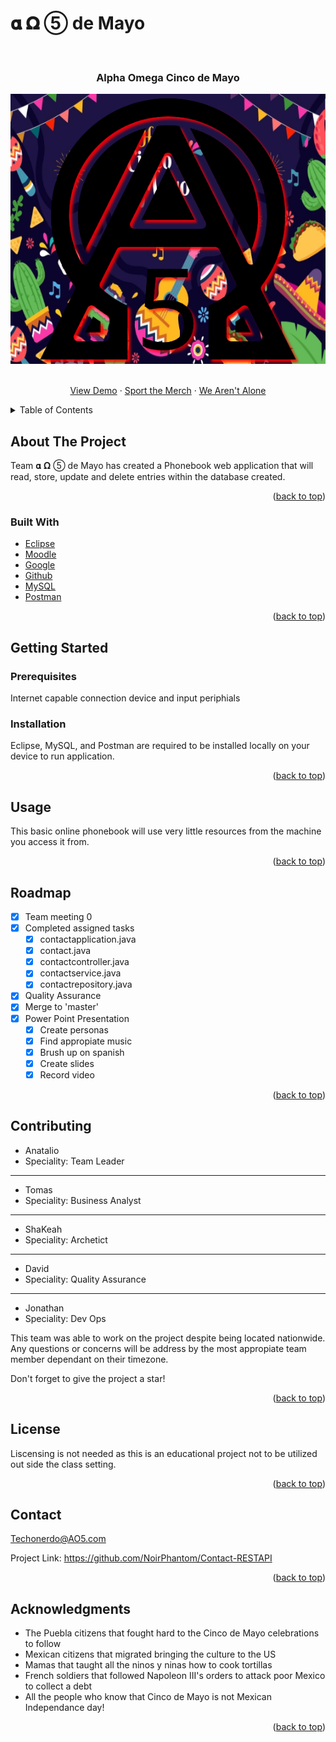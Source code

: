 # 𝛂 𝛀 ⑤ de Mayo

<div id="top"></div>
<br />
<div align="center">

<h3 align="center">Alpha Omega Cinco de Mayo</h3>
  <img src="https://github.com/NoirPhantom/Contact-RESTAPI/blob/master/Alpha_Omega_Cinco_de_Mayo.png">

  <p align="center">
    <br />
    <a href="https://www.google.com/search?q=hi+alex!&sxsrf=APq-WBveHwk7TQkUhLdjIJ-ZS-DF2I0wTQ:1649436844712&source=lnms&tbm=isch&sa=X&ved=2ahUKEwiMmNWJ94T3AhXNkmoFHVejA_cQ_AUoAXoECAIQAw&biw=1920&bih=899&dpr=1">View Demo</a>
    ·
    <a href="https://www.redbubble.com/i/hoodie/Cinco-de-Mayo-by-DetourShirts/7133062.VY21C?country_code=US&msclkid=22a14a566467138f9446282747984933&utm_source=bing&utm_medium=cpc&utm_campaign=B.PLA%20-%20G.USA%20-%20L.ENG&utm_term=4580015687033094&utm_content=Desktop&gclid=22a14a566467138f9446282747984933&gclsrc=3p.ds">Sport the Merch</a>
    ·
    <a href="https://www.socialmediatoday.com/news/yellow-pages-vs-digital-marketing-is-the-phone-book-really-dead/516574/">We Aren't Alone</a>
  </p>
</div>



<details>
  <summary>Table of Contents</summary>
  <ol>
    <li>
      <a href="#about-the-project">About The Project</a>
      <ul>
        <li><a href="#built-with">Built With</a></li>
      </ul>
    </li>
    <li>
      <a href="#getting-started">Getting Started</a>
      <ul>
        <li><a href="#prerequisites">Prerequisites</a></li>
        <li><a href="#installation">Installation</a></li>
      </ul>
    </li>
    <li><a href="#usage">Usage</a></li>
    <li><a href="#roadmap">Roadmap</a></li>
    <li><a href="#contributing">Contributing</a></li>
    <li><a href="#license">License</a></li>
    <li><a href="#contact">Contact</a></li>
    <li><a href="#acknowledgments">Acknowledgments</a></li>
  </ol>
</details>


## About The Project

 Team 𝛂 𝛀 ⑤ de Mayo has created a Phonebook web application that will read, store, update and delete entries within the database created.


<p align="right">(<a href="#top">back to top</a>)</p>

### Built With

* [Eclipse](https://www.eclipse.org/downloads/)
* [Moodle](http://siux.vanguard.xpxtraining.com/course/view.php?id=6/)
* [Google](https://www.google.com/)
* [Github](https://github.com/)
* [MySQL](https://dev.mysql.com/downloads/installer/)
* [Postman](https://www.postman.com/downloads/)

<p align="right">(<a href="#top">back to top</a>)</p>




## Getting Started


### Prerequisites

Internet capable connection device and input periphials


### Installation

Eclipse, MySQL, and Postman are required to be installed locally on your device to run application.

<p align="right">(<a href="#top">back to top</a>)</p>




## Usage

This basic online phonebook will use very little resources from the machine you access it from.  

<p align="right">(<a href="#top">back to top</a>)</p>




## Roadmap

- [X] Team meeting 0
- [X] Completed assigned tasks
    - [X] contactapplication.java
    - [X] contact.java
    - [X] contactcontroller.java
    - [X] contactservice.java
    - [X] contactrepository.java
- [X] Quality Assurance
- [X] Merge to 'master'
- [X] Power Point Presentation
    - [X] Create personas
    - [X] Find appropiate music
    - [X] Brush up on spanish
    - [X] Create slides
    - [X] Record video

<p align="right">(<a href="#top">back to top</a>)</p>




## Contributing

* Anatalio
* Speciality: Team Leader
 
 -----------------------
*  Tomas
* Speciality: Business Analyst

-----------------------
* ShaKeah
* Speciality: Archetict

 -----------------------
* David
* Speciality: Quality Assurance

 -----------------------
* Jonathan
* Speciality: Dev Ops



This team was able to work on the project despite being located nationwide. Any questions or concerns will be address by the most appropiate team member dependant on their timezone.

Don't forget to give the project a star!

<p align="right">(<a href="#top">back to top</a>)</p>


## License

Liscensing is not needed as this is an educational project not to be utilized out side the class setting.

<p align="right">(<a href="#top">back to top</a>)</p>


## Contact

Techonerdo@AO5.com 

Project Link: https://github.com/NoirPhantom/Contact-RESTAPI

<p align="right">(<a href="#top">back to top</a>)</p>



## Acknowledgments

* The Puebla citizens that fought hard to the Cinco de Mayo celebrations to follow
* Mexican citizens that migrated bringing the culture to the US
* Mamas that taught all the ninos y ninas how to cook tortillas
* French soldiers that followed Napoleon III's orders to attack poor Mexico to collect a debt
* All the people who know that Cinco de Mayo is not Mexican Independance day! 

<p align="right">(<a href="#top">back to top</a>)</p>
